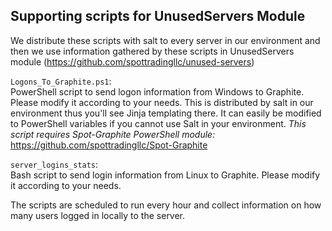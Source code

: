 ## Supporting scripts for UnusedServers Module

We distribute these scripts with salt to every server in our environment and then we use information gathered by these scripts in UnusedServers module (https://github.com/spottradingllc/unused-servers)

`Logons_To_Graphite.ps1`:  
PowerShell script to send logon information from Windows to Graphite. Please modify it according to your needs. This is distributed by salt in our environment thus you'll see Jinja templating there. It can easily be modified to PowerShell variables if you cannot use Salt in your environment. _This script requires Spot-Graphite PowerShell module:_ https://github.com/spottradingllc/Spot-Graphite

`server_logins_stats`:  
Bash script to send login information from Linux to Graphite. Please modify it according to your needs.

The scripts are scheduled to run every hour and collect information on how many users logged in locally to the server.
